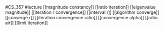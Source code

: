 #CS_357
#lecture
[[magnitude constancy]]
[[ratio iteration]]
[[eigenvalue magnitude]]
[[iteration r convergence]]
[[interval r]]
[[algorithm converge]]
[[converge r]]
[[iteration convergence ratio]]
[[convergence alpha]]
[[ratio air]]
[[limit iteration]]
